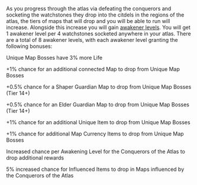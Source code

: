As you progress through the atlas via defeating the conquerors and socketing the watchstones they drop into the citdels in the regions of the atlas, the tiers of maps that will drop and you will be able to run will increase. Alongside this increase you will gain [awakener levels](<https://pathofexile.gamepedia.com/Atlas_of_Worlds#Awakening_Level>). You will get 1 awakener level per 4 watchstones socketed anywhere in your atlas. There are a total of 8 awakener levels, with each awakener level granting the following bonuses: <br>

Unique Map Bosses have 3% more Life <br>

\+1% chance for an additional connected Map to drop from Unique Map Bosses <br>

\+0.5% chance for a Shaper Guardian Map to drop from Unique Map Bosses (Tier 14+) <br>

\+0.5% chance for an Elder Guardian Map to drop from Unique Map Bosses (Tier 14+) <br>

\+1% chance for an additional Unique Item to drop from Unique Map Bosses <br>

\+1% chance for additional Map Currency Items to drop from Unique Map Bosses <br>

Increased chance per Awakening Level for the Conquerors of the Atlas to drop additional rewards <br>

5% increased chance for Influenced Items to drop in Maps influenced by the Conquerors of the Atlas